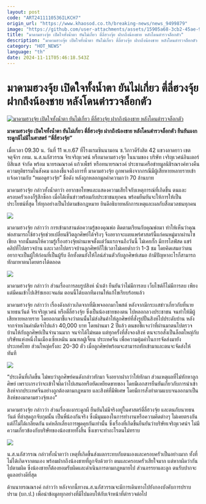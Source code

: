```yaml
---
layout: post
code: "ART2411110536ILKCH7"
origin_url: "https://www.khaosod.co.th/breaking-news/news_9499879"
image: "https://github.com/user-attachments/assets/15905a68-3cb2-45ae-9ab9-9374f540589c"
title: "มาดามฮวงจุ้ย เปิดใจทั้งน้ำตา ยันไม่เกี่ยว ตี่ลี่ฮวงจุ้ย ฝากถึงน้องชาย หลังโดนตำรวจล็อกตัว"
description: "มาดามฮวงจุ้ย เปิดใจทั้งน้ำตา ยันไม่เกี่ยว ตี่ลี่ฮวงจุ้ย ฝากถึงน้องชาย หลังโดนตำรวจล็อกตัว ยืนยันผงกระดูกผีไม่มีในศาสตร์ “ตี่ลี่ฮวงจุ้ย”"
category: "HOT_NEWS"
language: "th"
date: 2024-11-11T05:46:18.543Z
---
```


# มาดามฮวงจุ้ย เปิดใจทั้งน้ำตา ยันไม่เกี่ยว ตี่ลี่ฮวงจุ้ย ฝากถึงน้องชาย หลังโดนตำรวจล็อกตัว

[![มาดามฮวงจุ้ย เปิดใจทั้งน้ำตา ยันไม่เกี่ยว ตี่ลี่ฮวงจุ้ย ฝากถึงน้องชาย หลังโดนตำรวจล็อกตัว](https://www.khaosod.co.th/wpapp/uploads/2024/11/Feng-Shui548-1.jpg "มาดามฮวงจุ้ย เปิดใจทั้งน้ำตา ยันไม่เกี่ยว ตี่ลี่ฮวงจุ้ย ฝากถึงน้องชาย หลังโดนตำรวจล็อกตัว")](https://www.khaosod.co.th/wpapp/uploads/2024/11/Feng-Shui548-1.jpg)

**มาดามฮวงจุ้ย เปิดใจทั้งน้ำตา ยันไม่เกี่ยว ตี่ลี่ฮวงจุ้ย ฝากถึงน้องชาย หลังโดนตำรวจล็อกตัว ยืนยันผงกระดูกผีไม่มีในศาสตร์ “ตี่ลี่ฮวงจุ้ย”**

เมื่อเวลา 09.30 น. วันที่ 11 พ.ย.67 ที่โรงแรมซินนามอน ซ.วิภาวดีรังสิต 42 แขวงลาดยาว เขตจตุจักร กทม. น.ส.นภัสวรรณ จิรเจริญเวศน์ หรือมาดามฮวงจุ้ย ในนามของ บริษัท เจริญเวศน์อินเตอร์ บิสิเนส จำกัด พร้อม นายรณณรงค์ แก้วเพ็ชร์ หรือทนายรณรงค์ ประธานเครือข่ายมูลนิธิรณรงค์ทวงคืนความยุติธรรมในสังคม แถลงชี้แจงถึงการที่ มาดามฮวงจุ้ย ถูกพาดพิงจากกรณีมีผู้เสียหายหลายรายเข้าเเจ้งความกับ “หมอดูฮวงจุ้ย” ชื่อดัง หลังถูกหลอกมูลค่าความกว่า 70 ล้านบาท

มาดามฮวงจุ้ย กล่าวทั้งน้ำตาว่า อยากขอโทษและแสดงความเสียใจกับเหตุการณ์ที่เกิดขึ้น ตนและครอบครัวเองก็รู้สึกช็อก เมื่อได้เห็นข่าวพร้อมกับประชาชนทุกคน พร้อมยืนยันจะให้การให้เป็นประโยชน์ที่สุด ให้ทุกอย่างเป็นไปตามข้อกฎหมาย ยินดีอธิบายหลักการเหตุและผลกับสื่อมวลชนทุกคน

[![](https://www.khaosod.co.th/wpapp/uploads/2024/11/Feng-Shui548-6.jpg)](https://www.khaosod.co.th/wpapp/uploads/2024/11/Feng-Shui548-6.jpg)

มาดามฮวงจุ้ย กล่าวว่า การเข้ามาสานต่อความรู้ของคุณพ่อ ติดตามเรียนกับคุณพ่อมา ทำให้เห็นว่าคุณพ่อสามารถใช้ฮวงจุ้ยช่วยเปลี่ยนชีวิตลูกศิษย์ได้จริงๆ จึงอยากจะเผยแพร่ศาสตร์นี้แก่คนหมู่มากผ่านโซเชียล จากนั้นตนให้ความรู้เรื่องฮวงจุ้ยผ่านเพจตั้งแต่วันแรกจนถึงวันนี้ ไม่เคยกั๊ก มีการไลฟ์สด แชร์คลิปที่ไปตรวจบ้าน และเวลาไปตรวจบ้านลูกศิษย์ก็ใช้เวลาไม่เคยต่ำกว่า 1-3 ชม โดยคิดเสมอว่าตนอยากจะเป็นผู้ให้ก่อนที่เป็นผู้รับ อีกทั้งตนยังให้ไลน์ส่วนตัวกับลูกศิษย์เสมอ ถ้ามีปัญหาอะไรก็สามารถทักมาหาตนโดยตรงได้ตลอด

[![](https://www.khaosod.co.th/wpapp/uploads/2024/11/Feng-Shui548-8.jpg)](https://www.khaosod.co.th/wpapp/uploads/2024/11/Feng-Shui548-8.jpg)

มาดามฮวงจุ้ย กล่าวว่า ส่วนเรื่องการลบรูปสิงห์ น้ำเต้า ยืนยันว่าไม่มีการลบ เว็บไซต์ก็ไม่มีการลบ เพียงแต่มีคนเข้าไปเสิร์ชเยอะจนล่ม ตอนนี้ได้บอกทีมงานให้แก้ไขเรียบร้อยแล้ว

มาดามฮวงจุ้ย กล่าวว่า เรื่องดังกล่าวเกิดจากที่มีเพจออกมาโพสต์ หลังจากมีกระเเสข่าวเกี่ยวกับที่นายนายธนวันต์ จิรเจริญเวศน์ หรือตี่ลี่ฮวงจุ้ย ซึ่งเป็นน้องชายของตน ไปหลอกลวงประชาชน จนทำให้มีผู้เสียหายหลายราย โดยออกมาชี้เเจงว่าตนนั้นไม่ส่งสินค้าให้ลูกศิษย์ที่สั่งรูปปั้นสิงห์ไปประดับบ้าน หลังจากจ่ายเงินค่ามัดจำไปแล้ว 40,000 บาท โดยผ่านมา 2 ปีแล้ว ตนขอชี้เเจงว่าที่ผ่านมาตนไปตรวจบ้านให้กับลูกศิษย์เป็นจํานวนมาก จนจําได้ไม่หมด แต่ทุกครั้งที่สั่งจองสิงห์ ตนจะรอสั่งเป็นล็อตใหญ่กับบริษัทแห่งหนึ่งในเมืองเซี่ยเหมิน มณฑลฝูเจี้ยน ประเทศจีน เพื่อความคุ้มค่าในการจัดส่งมายังประเทศไทย ส่วนใหญ่ครั้งละ 20-30 ตัว เมื่อลูกศิษย์พร้อมจะสามารถทักเข้ามาและตนจะจัดส่งให้ทันที

[![](https://www.khaosod.co.th/wpapp/uploads/2024/11/Feng-Shui548-4.jpg)](https://www.khaosod.co.th/wpapp/uploads/2024/11/Feng-Shui548-4.jpg)

“ประเด็นที่เกิดขึ้น ไม่พบว่าลูกศิษย์คนดังกล่าวทักมา จึงอยากฝากว่าให้ทักมา ส่วนเหตุผลที่ไม่ทักหาลูกศิษย์ เพราะเกรงว่าจะเข้าใจผิดว่าไปเสนอหรือยัดเหยียดขายของ โดยมีเอกสารยืนยันเกี่ยวกับการนําเข้าสิงห์จากประเทศจีนอย่างถูกต้องตามกฎหมาย และสิงห์ที่มีพิเศษ โดยมีการสั่งทําตามแบบจนออกมาเป็นสิงห์ของมาดามฮวงจุ้ยเอง”

มาดามฮวงจุ้ย กล่าวว่า ส่วนเรื่องผงกระดูกผี ยืนยันไม่มีจริงอยู่ในศาสตร์ตี่ลี่ฮวงจุ้ย และตนกับนายธนวันต์ ที่ล่าสุดถูกจับกุมนั้น เป็นพี่น้องกันจริง ซึ่งมีมุมมองในการทํางานหรือความคิดต่างๆ ไม่เคยตรงกัน แต่ก็ไม่ได้เกลียดกัน แค่หลีกเลี่ยงการพูดคุยกันเท่านั้น ซึ่งเรื่องที่เกิดขึ้นยืนยันว่าบริษัทเจริญเวศน์ฯ ไม่มีความเกี่ยวข้องกับบริษัทของน้องชายทั้งสิ้น ซึ่งเขาจะทําอะไรตนไม่ทราบ

[![](https://www.khaosod.co.th/wpapp/uploads/2024/11/Feng-Shui548-5.jpg)](https://www.khaosod.co.th/wpapp/uploads/2024/11/Feng-Shui548-5.jpg)

น.ส.นภัสวรรณ กล่าวทั้งนํ้าตาว่า เหตุที่เกิดขึ้นส่งผลกระทบกับตนเองและครอบครัวเป็นอย่างมาก ทั้งที่ไม่ได้เกิดจากตนเอง พร้อมฝากถึงน้องชายที่ถูกจับด้วยว่า ตนและครอบครัวเสียใจมาก แต่หากผิดว่ากันไปตามผิด ซึ่งน้องชายก็ต้องยอมรับผิดและดําเนินการตามกฎหมายไป ส่วนภรรยาและลูก ตนรับปากจะดูแลอย่างดีที่สุด

ด้านนายรณณรงค์ กล่าวว่า หลังจากนี้ทางน.ส.นภัสวรรณจะมีการเดินทางไปยังกองบังคับการปราบปราม (บก.ป.) เพื่อนําข้อมูลทุกอย่างที่มีไปมอบให้กับเจ้าหน้าที่ตํารวจต่อไป